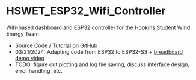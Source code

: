 # HSWET_ESP32_Wifi_Controller
 Wifi-based dashboard and ESP32 controller for the Hopkins Student Wind Energy Team

- Source Code / [Tutorial on GitHub](https://github.com/KrisKasprzak/ESP32_WebPage)
- 03/21/2024: Adapting code from ESP32 to ESP32-S3 + [breadboard demo video](https://youtu.be/T2WAPD_gpc0)
- TODO: figure out plotting and log file saving, discuss interface design, error handling, etc.

